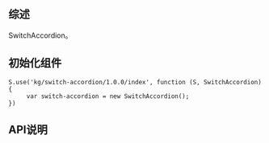 ## 综述

SwitchAccordion。

## 初始化组件
		
    S.use('kg/switch-accordion/1.0.0/index', function (S, SwitchAccordion) {
         var switch-accordion = new SwitchAccordion();
    })

## API说明
